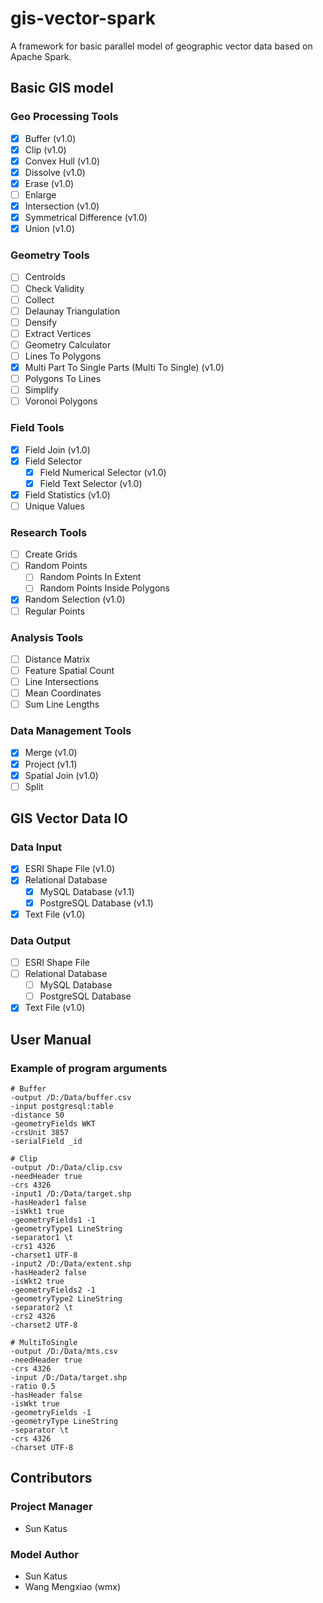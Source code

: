 # gis-vector-spark
A framework for basic parallel model of geographic vector data based on Apache Spark.

## Basic GIS model

### Geo Processing Tools

- [x] Buffer (v1.0)
- [x] Clip (v1.0)
- [x] Convex Hull (v1.0)
- [x] Dissolve (v1.0)
- [x] Erase (v1.0)
- [ ] Enlarge
- [x] Intersection (v1.0)
- [x] Symmetrical Difference (v1.0)
- [x] Union (v1.0)

### Geometry Tools

- [ ] Centroids
- [ ] Check Validity
- [ ] Collect
- [ ] Delaunay Triangulation
- [ ] Densify
- [ ] Extract Vertices
- [ ] Geometry Calculator
- [ ] Lines To Polygons
- [x] Multi Part To Single Parts (Multi To Single) (v1.0)
- [ ] Polygons To Lines
- [ ] Simplify
- [ ] Voronoi Polygons

### Field Tools

- [x] Field Join (v1.0)
- [x] Field Selector
  - [x] Field Numerical Selector (v1.0)
  - [x] Field Text Selector (v1.0)
- [x] Field Statistics (v1.0)
- [ ] Unique Values

### Research Tools

- [ ] Create Grids
- [ ] Random Points
  - [ ] Random Points In Extent
  - [ ] Random Points Inside Polygons
- [x] Random Selection (v1.0)
- [ ] Regular Points

### Analysis Tools

- [ ] Distance Matrix
- [ ] Feature Spatial Count
- [ ] Line Intersections
- [ ] Mean Coordinates
- [ ] Sum Line Lengths

### Data Management Tools

- [x] Merge (v1.0)
- [x] Project (v1.1)
- [x] Spatial Join (v1.0)
- [ ] Split

## GIS Vector Data IO

### Data Input

- [x] ESRI Shape File (v1.0)
- [x] Relational Database
  - [x] MySQL Database (v1.1)
  - [x] PostgreSQL Database (v1.1)
- [x] Text File (v1.0)

### Data Output

- [ ] ESRI Shape File
- [ ] Relational Database
  - [ ] MySQL Database
  - [ ] PostgreSQL Database
- [x] Text File (v1.0)

## User Manual

### Example of program arguments

```shell
# Buffer
-output /D:/Data/buffer.csv
-input postgresql:table
-distance 50
-geometryFields WKT
-crsUnit 3857
-serialField _id

# Clip
-output /D:/Data/clip.csv
-needHeader true
-crs 4326
-input1 /D:/Data/target.shp
-hasHeader1 false
-isWkt1 true
-geometryFields1 -1
-geometryType1 LineString
-separator1 \t
-crs1 4326
-charset1 UTF-8
-input2 /D:/Data/extent.shp
-hasHeader2 false
-isWkt2 true
-geometryFields2 -1
-geometryType2 LineString
-separator2 \t
-crs2 4326
-charset2 UTF-8

# MultiToSingle
-output /D:/Data/mts.csv
-needHeader true
-crs 4326
-input /D:/Data/target.shp
-ratio 0.5
-hasHeader false
-isWkt true
-geometryFields -1
-geometryType LineString
-separator \t
-crs 4326
-charset UTF-8
```

## Contributors

### Project Manager

+ Sun Katus

### Model Author

+ Sun Katus
+ Wang Mengxiao (wmx)